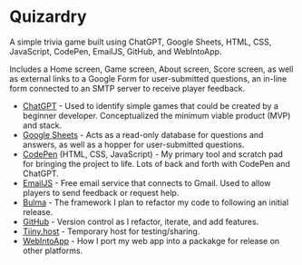 # Quizardry
A simple trivia game built using ChatGPT, Google Sheets, HTML, CSS, JavaScript, CodePen, EmailJS, GitHub, and WebIntoApp.

Includes a Home screen, Game screen, About screen, Score screen, as well as external links to a Google Form for user-submitted questions, an in-line form connected to an SMTP server to receive player feedback. 

- [ChatGPT](https://chatgpt.com/) - Used to identify simple games that could be created by a beginner developer. Conceptualized the minimum viable product (MVP) and stack.
- [Google Sheets](https://docs.google.com/spreadsheets/d/1aHAqn_szAF3kwQ9DrDupuCYGLYxEB2gsBCWoThk5dtk/edit?usp=sharing) - Acts as a read-only database for questions and answers, as well as a hopper for user-submitted questions.
- [CodePen](https://codepen.io/StormtrooperTK421/pen/zYVLxJN) (HTML, CSS, JavaScript) - My primary tool and scratch pad for bringing the project to life. Lots of back and forth with CodePen and ChatGPT.
- [EmailJS](https://www.emailjs.com/) - Free email service that connects to Gmail. Used to allow players to send feedback or request help.
- [Bulma](https://bulma.io/) - The framework I plan to refactor my code to following an initial release.
- [GitHub](https://github.com/) - Version control as I refactor, iterate, and add features.
- [Tiiny.host](Tiiny.host) - Temporary host for testing/sharing.
- [WebIntoApp](https://www.webintoapp.com/) - How I port my web app into a packakge for release on other platforms.
